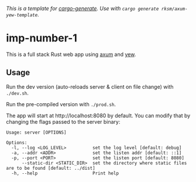 _This is a template for [cargo-generate](https://cargo-generate.github.io/cargo-generate/)._
_Use with `cargo generate rksm/axum-yew-template`._

# imp-number-1

This is a full stack Rust web app using [axum](https://github.com/tokio-rs/axum) and [yew](https://yew.rs/).

## Usage

Run the dev version (auto-reloads server & client on file change) with `./dev.sh`.

Run the pre-compiled version with `./prod.sh`.

The app will start at http://localhost:8080 by default. You can modify that by changing the flags passed to the server binary:

```
Usage: server [OPTIONS]

Options:
  -l, --log <LOG_LEVEL>          set the log level [default: debug]
  -a, --addr <ADDR>              set the listen addr [default: ::1]
  -p, --port <PORT>              set the listen port [default: 8080]
      --static-dir <STATIC_DIR>  set the directory where static files are to be found [default: ../dist]
  -h, --help                     Print help
```
